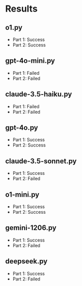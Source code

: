# Results

## o1.py

- Part 1: Success
- Part 2: Success

## gpt-4o-mini.py

- Part 1: Failed
- Part 2: Failed

## claude-3.5-haiku.py

- Part 1: Failed
- Part 2: Failed

## gpt-4o.py

- Part 1: Success
- Part 2: Success

## claude-3.5-sonnet.py

- Part 1: Success
- Part 2: Failed

## o1-mini.py

- Part 1: Success
- Part 2: Success

## gemini-1206.py

- Part 1: Success
- Part 2: Failed

## deepseek.py

- Part 1: Success
- Part 2: Failed
